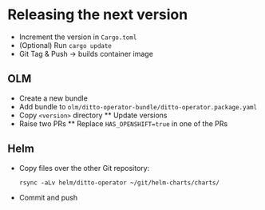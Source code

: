 # Releasing the next version

* Increment the version in `Cargo.toml`
* (Optional) Run `cargo update`
* Git Tag & Push -> builds container image

## OLM

* Create a new bundle
* Add bundle to `olm/ditto-operator-bundle/ditto-operator.package.yaml`
* Copy `<version>` directory
  ** Update versions
* Raise two PRs
  ** Replace `HAS_OPENSHIFT=true` in one of the PRs

## Helm

* Copy files over the other Git repository:

      rsync -aLv helm/ditto-operator ~/git/helm-charts/charts/

* Commit and push
